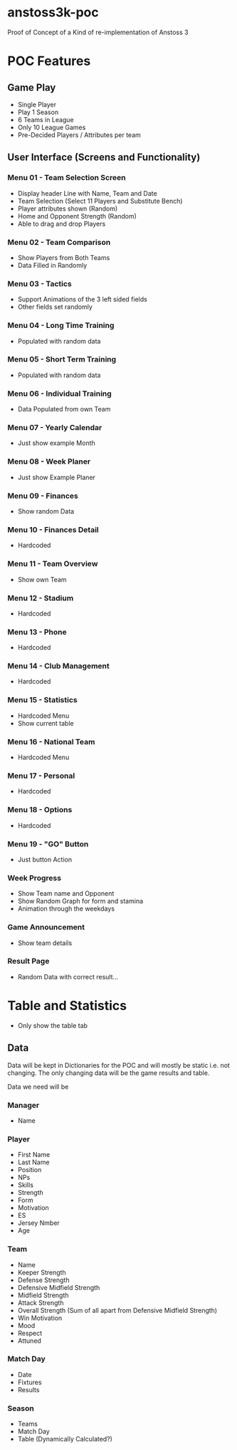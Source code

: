 # anstoss3k-poc
Proof of Concept of a Kind of re-implementation of Anstoss 3

# POC Features

## Game Play
* Single Player
* Play 1 Season
* 6 Teams in League
* Only 10 League Games
* Pre-Decided Players / Attributes per team 

## User Interface (Screens and Functionality)

### Menu 01 - Team Selection Screen
* Display header Line with Name, Team and Date
* Team Selection (Select 11 Players and Substitute Bench)
* Player attributes shown (Random)
* Home and Opponent Strength (Random)
* Able to drag and drop Players

### Menu 02 - Team Comparison
* Show Players from Both Teams
* Data Filled in Randomly

### Menu 03 - Tactics
* Support Animations of the 3 left sided fields
* Other fields set randomly

### Menu 04 - Long Time Training
* Populated with random data

### Menu 05 - Short Term Training
* Populated with random data

### Menu 06 - Individual Training
* Data Populated from own Team

### Menu 07 - Yearly Calendar
* Just show example Month

### Menu 08 - Week Planer
* Just show Example Planer

### Menu 09 - Finances
* Show random Data

### Menu 10 - Finances Detail
* Hardcoded

### Menu 11 - Team Overview
* Show own Team

### Menu 12 - Stadium
* Hardcoded

### Menu 13 - Phone
* Hardcoded

### Menu 14 - Club Management
* Hardcoded

### Menu 15 - Statistics
* Hardcoded Menu
* Show current table

### Menu 16 - National Team
* Hardcoded Menu

### Menu 17 - Personal
* Hardcoded

### Menu 18 - Options
* Hardcoded

### Menu 19 - "GO" Button
* Just button Action

### Week Progress
* Show Team name and Opponent
* Show Random Graph for form and stamina
* Animation through the weekdays

### Game Announcement
* Show team details

### Result Page
* Random Data with correct result...

# Table and Statistics
* Only show the table tab

## Data

Data will be kept in Dictionaries for the POC and will mostly be static i.e. not changing.
The only changing data will be the game results and table.

Data we need will be

### Manager
* Name

### Player
* First Name
* Last Name
* Position
* NPs
* Skills
* Strength
* Form
* Motivation
* ES
* Jersey Nmber
* Age

### Team
* Name
* Keeper Strength
* Defense Strength
* Defensive Midfield Strength
* Midfield Strength
* Attack Strength
* Overall Strength (Sum of all apart from Defensive Midfield Strength)
* Win Motivation
* Mood
* Respect
* Attuned

### Match Day
* Date
* Fixtures
* Results

### Season
* Teams
* Match Day
* Table (Dynamically Calculated?)












